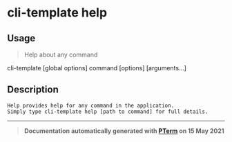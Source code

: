 # cli-template help

## Usage
> Help about any command

cli-template [global options] command [options] [arguments...]

## Description

```
Help provides help for any command in the application.
Simply type cli-template help [path to command] for full details.
```


---
> **Documentation automatically generated with [PTerm](https://github.com/pterm/cli-template) on 15 May 2021**
